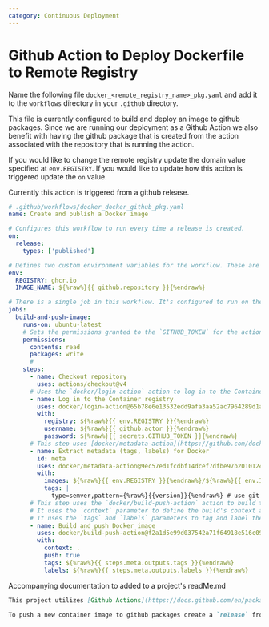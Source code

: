 ```yaml
---
category: Continuous Deployment
---
```

# Github Action to Deploy Dockerfile to Remote Registry

Name the following file `docker_<remote_registry_name>_pkg.yaml` and add it to the `workflows` directory in your `.github` directory.

This file is currently configured to build and deploy an image to github packages. Since we are running our deployment as a Github Action we also benefit with having the github package that is created from the action associated with the repository that is running the action. 

If you would like to change the remote registry update the domain value specified at `env.REGISTRY`. If you would like to update how this action is triggered update the `on` value.

Currently this action is triggered from a github release.
 
```yaml
# .github/workflows/docker_docker_github_pkg.yaml
name: Create and publish a Docker image

# Configures this workflow to run every time a release is created.
on:
  release:
    types: ['published']

# Defines two custom environment variables for the workflow. These are used for the Container registry domain, and a name for the Docker image that this workflow builds.
env:
  REGISTRY: ghcr.io
  IMAGE_NAME: ${%raw%}{{ github.repository }}{%endraw%}

# There is a single job in this workflow. It's configured to run on the latest available version of Ubuntu.
jobs:
  build-and-push-image:
    runs-on: ubuntu-latest
    # Sets the permissions granted to the `GITHUB_TOKEN` for the actions in this job.
    permissions:
      contents: read
      packages: write
      #
    steps:
      - name: Checkout repository
        uses: actions/checkout@v4
      # Uses the `docker/login-action` action to log in to the Container registry registry using the account and password that will publish the packages. Once published, the packages are scoped to the account defined here.
      - name: Log in to the Container registry
        uses: docker/login-action@65b78e6e13532edd9afa3aa52ac7964289d1a9c1
        with:
          registry: ${%raw%}{{ env.REGISTRY }}{%endraw%}
          username: ${%raw%}{{ github.actor }}{%endraw%}
          password: ${%raw%}{{ secrets.GITHUB_TOKEN }}{%endraw%}
      # This step uses [docker/metadata-action](https://github.com/docker/metadata-action#about) to extract tags and labels that will be applied to the specified image. The `id` "meta" allows the output of this step to be referenced in a subsequent step. The `images` value provides the base name for the tags and labels.
      - name: Extract metadata (tags, labels) for Docker
        id: meta
        uses: docker/metadata-action@9ec57ed1fcdbf14dcef7dfbe97b2010124a938b7
        with:
          images: ${%raw%}{{ env.REGISTRY }}{%endraw%}/${%raw%}{{ env.IMAGE_NAME }}{%endraw%}
          tags: |
            type=semver,pattern={%raw%}{{version}}{%endraw%} # use git tag
      # This step uses the `docker/build-push-action` action to build the image, based on your repository's `Dockerfile`. If the build succeeds, it pushes the image to GitHub Packages.
      # It uses the `context` parameter to define the build's context as the set of files located in the specified path. For more information, see "[Usage](https://github.com/docker/build-push-action#usage)" in the README of the `docker/build-push-action` repository.
      # It uses the `tags` and `labels` parameters to tag and label the image with the output from the "meta" step.
      - name: Build and push Docker image
        uses: docker/build-push-action@f2a1d5e99d037542a71f64918e516c093c6f3fc4
        with:
          context: .
          push: true
          tags: ${%raw%}{{ steps.meta.outputs.tags }}{%endraw%}
          labels: ${%raw%}{{ steps.meta.outputs.labels }}{%endraw%}

```

Accompanying documentation to added to a project's readMe.md 

```md
This project utilizes [Github Actions](https://docs.github.com/en/packages/managing-github-packages-using-github-actions-workflows/publishing-and-installing-a-package-with-github-actions#publishing-a-package-using-an-action) for deploying a production ready docker container to the github container registry. For more information see [working with the container registry](https://docs.github.com/en/packages/working-with-a-github-packages-registry/working-with-the-container-registry).

To push a new container image to github packages create a `release` from the `main` branch with a specified [git tag](https://git-scm.com/book/en/v2/Git-Basics-Tagging). The git tag should be labelled with a version number such as [1.2.3](https://github.com/docker/metadata-action?tab=readme-ov-file#tags-input).

```

